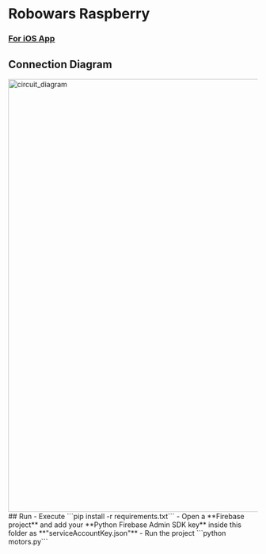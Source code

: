 # Robowars Raspberry

### [For iOS App](https://github.com/dkarakay/robowars-ios)

## Connection Diagram
<img width="874" alt="circuit_diagram" src="https://user-images.githubusercontent.com/20050426/117544658-25408600-b02b-11eb-80ed-4be55f85acd2.png">
## Run
- Execute ```pip install -r requirements.txt```
- Open a **Firebase project** and add your **Python Firebase Admin SDK key** inside this folder as **"serviceAccountKey.json"**
- Run the project ```python motors.py```
